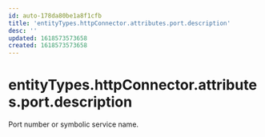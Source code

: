 ```yaml
---
id: auto-178da80be1a8f1cfb
title: 'entityTypes.httpConnector.attributes.port.description'
desc: ''
updated: 1618573573658
created: 1618573573658
---
```

# entityTypes.httpConnector.attributes.port.description

Port number or symbolic service name.
